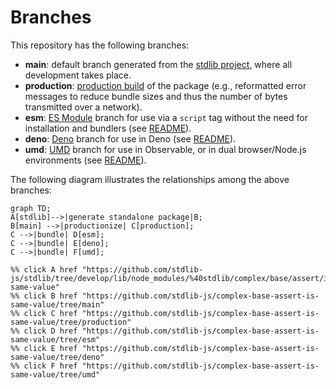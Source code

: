 <!--

@license Apache-2.0

Copyright (c) 2022 The Stdlib Authors.

Licensed under the Apache License, Version 2.0 (the "License");
you may not use this file except in compliance with the License.
You may obtain a copy of the License at

    http://www.apache.org/licenses/LICENSE-2.0

Unless required by applicable law or agreed to in writing, software
distributed under the License is distributed on an "AS IS" BASIS,
WITHOUT WARRANTIES OR CONDITIONS OF ANY KIND, either express or implied.
See the License for the specific language governing permissions and
limitations under the License.

-->

# Branches

This repository has the following branches:

-   **main**: default branch generated from the [stdlib project][stdlib-url], where all development takes place.
-   **production**: [production build][production-url] of the package (e.g., reformatted error messages to reduce bundle sizes and thus the number of bytes transmitted over a network).
-   **esm**: [ES Module][esm-url] branch for use via a `script` tag without the need for installation and bundlers (see [README][esm-readme]).
-   **deno**: [Deno][deno-url] branch for use in Deno (see [README][deno-readme]).
-   **umd**: [UMD][umd-url] branch for use in Observable, or in dual browser/Node.js environments (see [README][umd-readme]).

The following diagram illustrates the relationships among the above branches:

```mermaid
graph TD;
A[stdlib]-->|generate standalone package|B;
B[main] -->|productionize| C[production];
C -->|bundle| D[esm];
C -->|bundle| E[deno];
C -->|bundle| F[umd];

%% click A href "https://github.com/stdlib-js/stdlib/tree/develop/lib/node_modules/%40stdlib/complex/base/assert/is-same-value"
%% click B href "https://github.com/stdlib-js/complex-base-assert-is-same-value/tree/main"
%% click C href "https://github.com/stdlib-js/complex-base-assert-is-same-value/tree/production"
%% click D href "https://github.com/stdlib-js/complex-base-assert-is-same-value/tree/esm"
%% click E href "https://github.com/stdlib-js/complex-base-assert-is-same-value/tree/deno"
%% click F href "https://github.com/stdlib-js/complex-base-assert-is-same-value/tree/umd"
```

[stdlib-url]: https://github.com/stdlib-js/stdlib/tree/develop/lib/node_modules/%40stdlib/complex/base/assert/is-same-value
[production-url]: https://github.com/stdlib-js/complex-base-assert-is-same-value/tree/production
[deno-url]: https://github.com/stdlib-js/complex-base-assert-is-same-value/tree/deno
[deno-readme]: https://github.com/stdlib-js/complex-base-assert-is-same-value/blob/deno/README.md
[umd-url]: https://github.com/stdlib-js/complex-base-assert-is-same-value/tree/umd
[umd-readme]: https://github.com/stdlib-js/complex-base-assert-is-same-value/blob/umd/README.md
[esm-url]: https://github.com/stdlib-js/complex-base-assert-is-same-value/tree/esm
[esm-readme]: https://github.com/stdlib-js/complex-base-assert-is-same-value/blob/esm/README.md